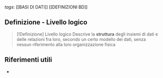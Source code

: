 *tags*: [[BASI DI DATI]] [[DEFINIZIONI BD]]

## Definizione - Livello logico

> [!Definizione] Livello logico
> Descrive la **struttura** degli insiemi di dati e delle relazioni fra loro, secondo un certo modello dei dati, senza nessun riferimento alla loro organizzazione fisica

## Riferimenti utili

* 